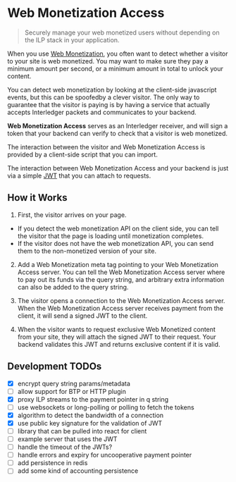 # Web Monetization Access
> Securely manage your web monetized users without depending on the ILP stack
> in your application.

When you use [Web Monetization](https://github.com/interledger/rfcs/blob/master/0028-web-monetization/0028-web-monetization.md), you often want to detect whether a visitor to your site is web monetized. You may want to make sure they pay a minimum amount per second, or a minimum amount in total to unlock your content.

You can detect web monetization by looking at the client-side javascript events, but this can be spoofedby a clever visitor. The only way to guarantee that the visitor is paying is by having a service that actually accepts Interledger packets and communicates to your backend.

**Web Monetization Access** serves as an Interledger receiver, and will sign a token that your backend can verify to check that a visitor is web monetized.

The interaction between the visitor and Web Monetization Access is provided by a client-side script that you can import.

The interaction between Web Monetization Access and your backend is just via a simple [JWT](https://jwt.io) that you can attach to requests.

## How it Works

1. First, the visitor arrives on your page.
  - If you detect the web monetization API on the client side, you can tell the visitor that the page is loading until monetization completes.
  - If the visitor does not have the web monetization API, you can send them to the non-monetized version of your site.

2. Add a Web Monetization meta tag pointing to your Web Monetization Access server. You can tell the Web Monetization Access server where to pay out its funds via the query string, and arbitrary extra information can also be added to the query string.

3. The visitor opens a connection to the Web Monetization Access server. When the Web Monetization Access server receives payment from the client, it will send a signed JWT to the client.

4. When the visitor wants to request exclusive Web Monetized content from your site, they will attach the signed JWT to their request. Your backend validates this JWT and returns exclusive content if it is valid.

## Development TODOs

- [x] encrypt query string params/metadata
- [ ] allow support for BTP or HTTP plugin
- [x] proxy ILP streams to the payment pointer in q string
- [ ] use websockets or long-polling or polling to fetch the tokens
- [x] algorithm to detect the bandwidth of a connection
- [x] use public key signature for the validation of JWT
- [ ] library that can be pulled into react for client
- [ ] example server that uses the JWT
- [ ] handle the timeout of the JWTs?
- [ ] handle errors and expiry for uncooperative payment pointer
- [ ] add persistence in redis
- [ ] add some kind of accounting persistence
